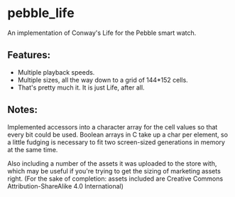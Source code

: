 # pebble_life
An implementation of Conway's Life for the Pebble smart watch.  

## Features:

* Multiple playback speeds.
* Multiple sizes, all the way down to a grid of 144*152 cells.
* That's pretty much it.  It is just Life, after all.

## Notes:

Implemented accessors into a character array for the cell values so that every bit could be used.  Boolean arrays in C take up a char per element, so a little fudging is necessary to fit two screen-sized generations in memory at the same time.

Also including a number of the assets it was uploaded to the store with, which may be useful if you're trying to get the sizing of marketing assets right.  (For the sake of completion: assets included are Creative Commons Attribution-ShareAlike 4.0 International)

